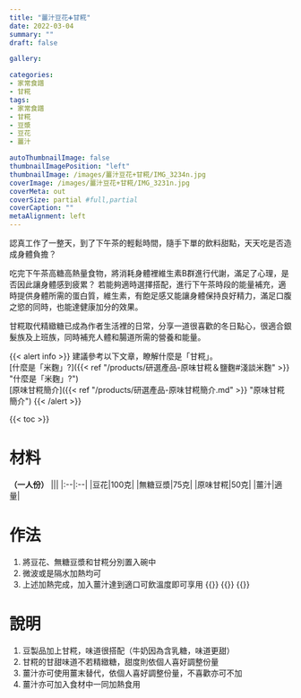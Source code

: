 ```yaml
---
title: "薑汁豆花➕甘糀"
date: 2022-03-04
summary: ""
draft: false

gallery: 

categories:
- 家常食譜
- 甘糀
tags:
- 家常食譜
- 甘糀
- 豆漿
- 豆花
- 薑汁

autoThumbnailImage: false
thumbnailImagePosition: "left"
thumbnailImage: /images/薑汁豆花+甘糀/IMG_3234n.jpg
coverImage: /images/薑汁豆花+甘糀/IMG_3231n.jpg
coverMeta: out
coverSize: partial #full,partial
coverCaption: ""
metaAlignment: left
---
```

認真工作了一整天，到了下午茶的輕鬆時間，隨手下單的飲料甜點，天天吃是否造成身體負擔？
<!--more-->
吃完下午茶高糖高熱量食物，將消耗身體裡維生素B群進行代謝，滿足了心理，是否因此讓身體感到疲累？
若能夠適時選擇搭配，進行下午茶時段的能量補充，適時提供身體所需的蛋白質，維生素，有飽足感又能讓身體保持良好精力，滿足口腹之慾的同時，也能達健康加分的效果。

甘糀取代精緻糖已成為作者生活裡的日常，分享一道很喜歡的冬日點心，很適合銀髮族及上班族，同時補充人體和腸道所需的營養和能量。

{{< alert info >}}
建議參考以下文章，瞭解什麼是「甘糀」。\
[什麼是「米麴」?]({{< ref "/products/研選產品-原味甘糀＆鹽麴#淺談米麴" >}} "什麼是「米麴」?")\
[原味甘糀簡介]({{< ref "/products/研選產品-原味甘糀簡介.md" >}} "原味甘糀簡介")
{{< /alert >}}

{{< toc >}}

# 材料
**（一人份）**
|||
|:--|:--|
|豆花|100克|
|無糖豆漿|75克|
|原味甘糀|50克|
|薑汁|適量|


# 作法
1. 將豆花、無糖豆漿和甘糀分別置入碗中
2. 微波或是隔水加熱均可
3. 上述加熱完成，加入薑汁達到適口可飲溫度即可享用
{{<image classes="clear">}}
{{<image classes="nocaption fancybox fig-100" thumbnail-width="50%" thumbnail-height="50%" src="/images/薑汁豆花+甘糀/IMG_3234.jpg" title="" >}}
{{<image classes="clear">}}

# 說明
1. 豆製品加上甘糀，味道很搭配（牛奶因為含乳糖，味道更甜）
2. 甘糀的甘甜味道不若精緻糖，甜度則依個人喜好調整份量
3. 薑汁亦可使用薑末替代，依個人喜好調整份量，不喜歡亦可不加
4. 薑汁亦可加入食材中一同加熱食用